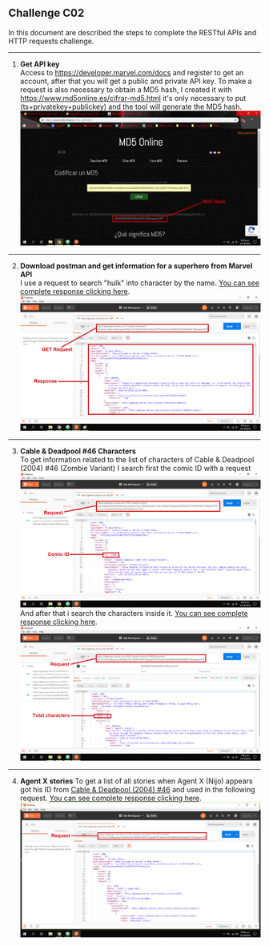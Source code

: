 ## Challenge C02
In this document are described the steps to complete the RESTful APIs and HTTP
requests challenge.
___
1. **Get API key**  
Access to https://developer.marvel.com/docs and register to get an account,
after that you will get a public and private API key. To make a request is also
necessary to obtain a MD5 hash, I created it with https://www.md5online.es/cifrar-md5.html
it's only necessary to put (ts+privatekey+publickey) and the tool will generate
the MD5 hash.  
![](Img/MD5creator.png)
___
2. **Download postman and get information for a superhero from Marvel API**  
I use a request to search "hulk" into character by the name.
[You can see complete response clicking here](JSON/Hulk.json).  
![](Img/HulkRequest.png)
___
3. **Cable & Deadpool #46 Characters**  
To get information related to the list of characters of Cable & Deadpool
(2004) #46 (Zombie Variant) I search first the comic ID with a request
![](Img/ComicID.png)  
And after that i search the characters inside it.
[You can see complete response clicking here](JSON/CableDeadpoolCharacters.json).  
![](Img/ComicCharacters.png)
___
4. **Agent X stories**
To get a list of all stories when Agent X (Nijo) appears got his ID from
[Cable & Deadpool (2004) #46](JSON/CableDeadpoolCharacters.json) and used in the
following request.
[You can see complete response clicking here](JSON/AgentXStories.json).  
![](Img/AgentXRequest.png)
